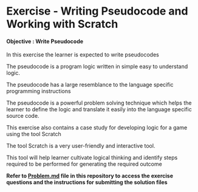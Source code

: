 # Exercise - Writing Pseudocode and Working with Scratch

#### Objective : Write Pseudocode

In this exercise the learner is expected to write pseudocodes

The pseudocode is a program logic written in simple easy to understand logic.

The pseudocode has a large resemblance to the language specific programming instructions

The pseudocode is a powerful problem solving technique which helps the learner to define the logic and translate it easily into the language specific source code.

This exercise also contains a case study for developing logic for a game using the tool Scratch

The tool Scratch is a very user-friendly and interactive tool.

This tool will help learner cultivate logical thinking and identify steps required to be performed for generating the required outcome

**Refer to [Problem.md](Problem.md) file in this repository to access the exercise questions and the instructions for submitting the solution files**